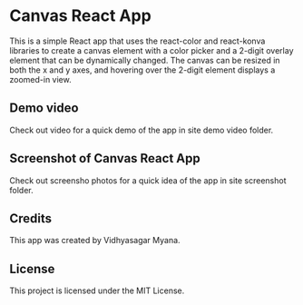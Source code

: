 # Canvas React App
This is a simple React app that uses the react-color and react-konva libraries to create a canvas element with a color picker and a 2-digit overlay element that can be dynamically changed. The canvas can be resized in both the x and y axes, and hovering over the 2-digit element displays a zoomed-in view.

## Demo video
Check out video for a quick demo of the app in site demo video folder.

## Screenshot of Canvas React App
Check out screensho photos for a quick idea of the app in site screenshot folder.

## Credits
This app was created by Vidhyasagar Myana.

## License
This project is licensed under the MIT License.

